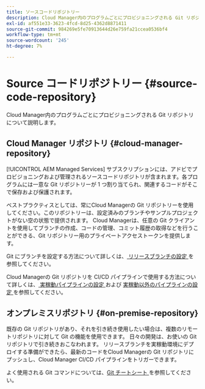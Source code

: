 ```yaml
---
title: ソースコードリポジトリー
description: Cloud Manager内のプログラムごとにプロビジョニングされる Git リポジトリについて説明します。
exl-id: af551e33-3623-4fcd-8d25-4362d8871411
source-git-commit: 984269e5fe70913644d26e759fa21ccea0536bf4
workflow-type: tm+mt
source-wordcount: '245'
ht-degree: 7%

---
```



# Source コードリポジトリー {#source-code-repository}

Cloud Manager内のプログラムごとにプロビジョニングされる Git リポジトリについて説明します。

## Cloud Manager リポジトリ {#cloud-manager-repository}

[!UICONTROL AEM Managed Services] サブスクリプションには、アドビでプロビジョニングおよび管理されるソースコードリポジトリが含まれます。各プログラムには一意な Git リポジトリーが 1 つ割り当てられ、関連するコードがそこで保存および保護されます。

ベストプラクティスとしては、常にCloud Managerの Git リポジトリーを使用してください。このリポジトリーは、設定済みのブランチやサンプルプロジェクトがない空の状態で提供されます。 Cloud Managerは、任意の Git クライアントを使用してブランチの作成、コードの管理、コミット履歴の取得などを行うことができる、Git リポジトリー用のプライベートアクセストークンを提供します。

Git にブランチを設定する方法について詳しくは、[ リリースブランチの設定 ](/help/getting-started/configuring-branches.md) を参照してください。

Cloud Managerの Git リポジトリを CI/CD パイプラインで使用する方法について詳しくは、[ 実稼動パイプラインの設定 ](/help/using/production-pipelines.md) および [ 実稼動以外のパイプラインの設定 ](/help/using/non-production-pipelines.md) を参照してください。

## オンプレミスリポジトリ {#on-premise-repository}

既存の Git リポジトリがあり、それを引き続き使用したい場合は、複数のリモートリポジトリに対して Git の機能を使用できます。 日々の開発は、お使いの Git リポジトリで引き続きおこなわれます。 リリースブランチを実稼動環境にデプロイする準備ができたら、最新のコードをCloud Managerの Git リポジトリにプッシュし、Cloud Manager CI/CD パイプラインをトリガーできます。

よく使用される Git コマンドについては、[Git チートシート ](https://education.github.com/git-cheat-sheet-education.pdf) を参照してください。

